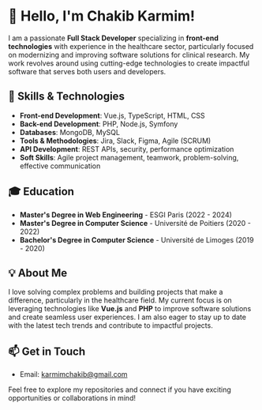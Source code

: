 # 👋 Hello, I'm Chakib Karmim!

I am a passionate **Full Stack Developer** specializing in **front-end technologies** with experience in the healthcare sector, particularly focused on modernizing and improving software solutions for clinical research. My work revolves around using cutting-edge technologies to create impactful software that serves both users and developers.

## 🚀 Skills & Technologies

- **Front-end Development**: Vue.js, TypeScript, HTML, CSS
- **Back-end Development**: PHP, Node.js, Symfony
- **Databases**: MongoDB, MySQL
- **Tools & Methodologies**: Jira, Slack, Figma, Agile (SCRUM)
- **API Development**: REST APIs, security, performance optimization
- **Soft Skills**: Agile project management, teamwork, problem-solving, effective communication

## 🎓 Education

- **Master's Degree in Web Engineering** - ESGI Paris (2022 - 2024)
- **Master's Degree in Computer Science** - Université de Poitiers (2020 - 2022)
- **Bachelor's Degree in Computer Science** - Université de Limoges (2019 - 2020)

## 💡 About Me

I love solving complex problems and building projects that make a difference, particularly in the healthcare field. My current focus is on leveraging technologies like **Vue.js** and **PHP** to improve software solutions and create seamless user experiences. I am also eager to stay up to date with the latest tech trends and contribute to impactful projects.

## 📫 Get in Touch

- Email: [karmimchakib@gmail.com](mailto\:karmimchakib@gmail.com)

Feel free to explore my repositories and connect if you have exciting opportunities or collaborations in mind!

